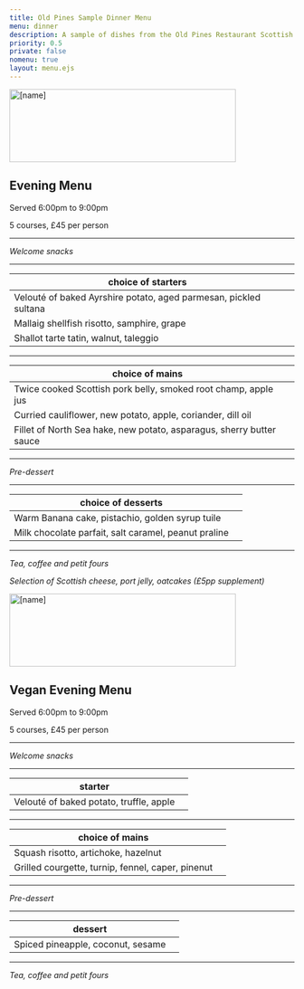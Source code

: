 ```yaml
---
title: Old Pines Sample Dinner Menu
menu: dinner
description: A sample of dishes from the Old Pines Restaurant Scottish dinner menu.
priority: 0.5
private: false
nomenu: true
layout: menu.ejs
---
```


<article>

<a href="[root]restaurant/"><img src="[root]images/old-pines-logo.png" alt="[name]" width="400" height="129" /></a>

# Evening Menu

Served 6:00pm to 9:00pm

5 courses, £45 per person

---

*Welcome snacks*

---

|choice of starters||
|-|-|
|Velout&eacute; of baked Ayrshire potato, aged parmesan, pickled sultana||
|Mallaig shellfish risotto, samphire, grape||
|Shallot tarte tatin, walnut, taleggio||

---

|choice of mains||
|-|-|
|Twice cooked Scottish pork belly, smoked root champ, apple jus||
|Curried cauliflower, new potato, apple, coriander, dill oil||
|Fillet of North Sea hake, new potato, asparagus, sherry butter sauce||

---

*Pre-dessert*

---

|choice of desserts||
|-|-|
|Warm Banana cake, pistachio, golden syrup tuile||
|Milk chocolate parfait, salt caramel, peanut praline||

---

*Tea, coffee and petit fours*

*Selection of Scottish cheese, port jelly, oatcakes (£5pp supplement)*

</article>
<article>

<a href="[root]restaurant/"><img src="[root]images/old-pines-logo.png" alt="[name]" width="400" height="129" /></a>

# Vegan Evening Menu

Served 6:00pm to 9:00pm

5 courses, £45 per person

---

*Welcome snacks*

---

|starter||
|-|-|
|Velout&eacute; of baked potato, truffle, apple||

---

|choice of mains||
|-|-|
|Squash risotto, artichoke, hazelnut||
|Grilled courgette, turnip, fennel, caper, pinenut||

---

*Pre-dessert*

---

|dessert||
|-|-|
|Spiced pineapple, coconut, sesame||

---

*Tea, coffee and petit fours*

</article>
